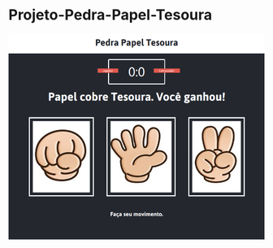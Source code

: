 # Projeto-Pedra-Papel-Tesoura

![alt text](https://github.com/pipibodock/Projeto-Pedra-Papel-Tesoura/blob/master/imagens/print-projeto.png)
